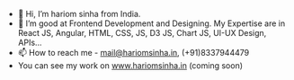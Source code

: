 - 👋 Hi, I’m hariom sinha from India.
- 👀 I’m good at Frontend Development and Designing. My Expertise are in React JS, Angular, HTML, CSS, JS, D3 JS, Chart JS, UI-UX Design, APIs...
- 📫 How to reach me  - mail@hariomsinha.in, (+91)8337944479
- You can see my work on www.hariomsinha.in (coming soon)

<!---
git-hariom/git-hariom is a ✨ special ✨ repository because its `README.md` (this file) appears on your GitHub profile.
You can click the Preview link to take a look at your changes.
--->
